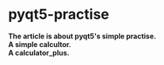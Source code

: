 # pyqt5-practise
<strong>The article is about pyqt5's simple practise.</strong> 
<br />
<b>A simple calcultor.</b>
<br />
<b>A calculator_plus.</b>
